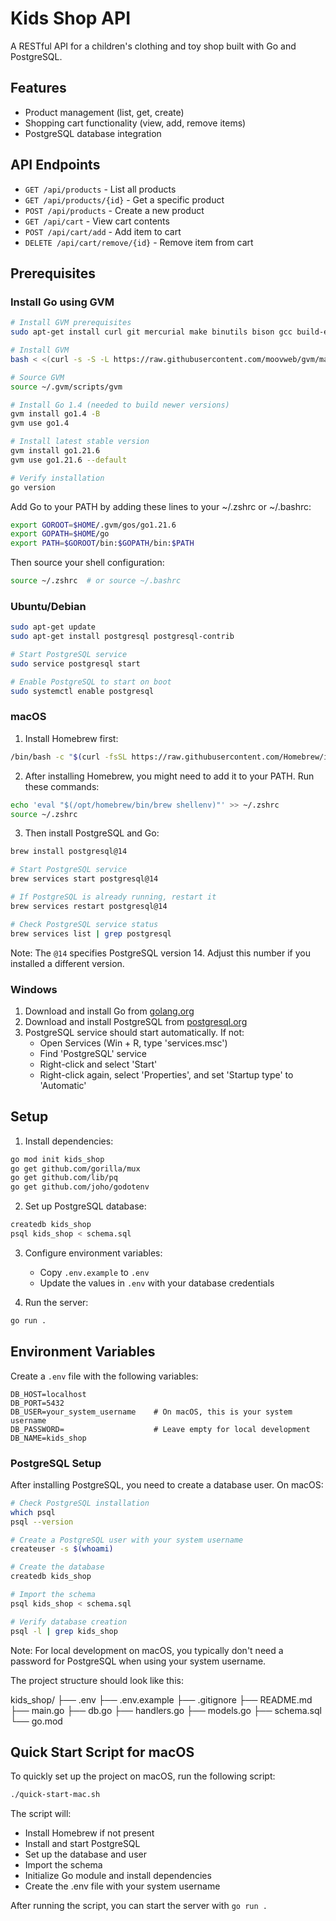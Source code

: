 # Kids Shop API

A RESTful API for a children's clothing and toy shop built with Go and PostgreSQL.

## Features

- Product management (list, get, create)
- Shopping cart functionality (view, add, remove items)
- PostgreSQL database integration

## API Endpoints

- `GET /api/products` - List all products
- `GET /api/products/{id}` - Get a specific product
- `POST /api/products` - Create a new product
- `GET /api/cart` - View cart contents
- `POST /api/cart/add` - Add item to cart
- `DELETE /api/cart/remove/{id}` - Remove item from cart

## Prerequisites

### Install Go using GVM
```bash
# Install GVM prerequisites
sudo apt-get install curl git mercurial make binutils bison gcc build-essential

# Install GVM
bash < <(curl -s -S -L https://raw.githubusercontent.com/moovweb/gvm/master/binscripts/gvm-installer)

# Source GVM
source ~/.gvm/scripts/gvm

# Install Go 1.4 (needed to build newer versions)
gvm install go1.4 -B
gvm use go1.4

# Install latest stable version
gvm install go1.21.6
gvm use go1.21.6 --default

# Verify installation
go version
```

Add Go to your PATH by adding these lines to your ~/.zshrc or ~/.bashrc:
```bash
export GOROOT=$HOME/.gvm/gos/go1.21.6
export GOPATH=$HOME/go
export PATH=$GOROOT/bin:$GOPATH/bin:$PATH
```

Then source your shell configuration:
```bash
source ~/.zshrc  # or source ~/.bashrc
```

### Ubuntu/Debian
```bash
sudo apt-get update
sudo apt-get install postgresql postgresql-contrib

# Start PostgreSQL service
sudo service postgresql start

# Enable PostgreSQL to start on boot
sudo systemctl enable postgresql
```

### macOS
1. Install Homebrew first:
```bash
/bin/bash -c "$(curl -fsSL https://raw.githubusercontent.com/Homebrew/install/HEAD/install.sh)"
```

2. After installing Homebrew, you might need to add it to your PATH. Run these commands:
```bash
echo 'eval "$(/opt/homebrew/bin/brew shellenv)"' >> ~/.zshrc
source ~/.zshrc
```

3. Then install PostgreSQL and Go:
```bash
brew install postgresql@14

# Start PostgreSQL service
brew services start postgresql@14

# If PostgreSQL is already running, restart it
brew services restart postgresql@14

# Check PostgreSQL service status
brew services list | grep postgresql
```

Note: The `@14` specifies PostgreSQL version 14. Adjust this number if you installed a different version.

### Windows
1. Download and install Go from [golang.org](https://golang.org/dl/)
2. Download and install PostgreSQL from [postgresql.org](https://www.postgresql.org/download/windows/)
3. PostgreSQL service should start automatically. If not:
   - Open Services (Win + R, type 'services.msc')
   - Find 'PostgreSQL' service
   - Right-click and select 'Start'
   - Right-click again, select 'Properties', and set 'Startup type' to 'Automatic'

## Setup

1. Install dependencies:
```bash
go mod init kids_shop
go get github.com/gorilla/mux
go get github.com/lib/pq
go get github.com/joho/godotenv
```

2. Set up PostgreSQL database:
```bash
createdb kids_shop
psql kids_shop < schema.sql
```

3. Configure environment variables:
   - Copy `.env.example` to `.env`
   - Update the values in `.env` with your database credentials

4. Run the server:
```bash
go run .
```

## Environment Variables

Create a `.env` file with the following variables:
```
DB_HOST=localhost
DB_PORT=5432
DB_USER=your_system_username    # On macOS, this is your system username
DB_PASSWORD=                    # Leave empty for local development
DB_NAME=kids_shop
```

### PostgreSQL Setup

After installing PostgreSQL, you need to create a database user. On macOS:

```bash
# Check PostgreSQL installation
which psql
psql --version

# Create a PostgreSQL user with your system username
createuser -s $(whoami)

# Create the database
createdb kids_shop

# Import the schema
psql kids_shop < schema.sql

# Verify database creation
psql -l | grep kids_shop
```

Note: For local development on macOS, you typically don't need a password for PostgreSQL when using your system username.

The project structure should look like this:

kids_shop/
├── .env
├── .env.example
├── .gitignore
├── README.md
├── main.go
├── db.go
├── handlers.go
├── models.go
├── schema.sql
└── go.mod


## Quick Start Script for macOS

To quickly set up the project on macOS, run the following script:

```bash
./quick-start-mac.sh
```

The script will:
- Install Homebrew if not present
- Install and start PostgreSQL
- Set up the database and user
- Import the schema
- Initialize Go module and install dependencies
- Create the .env file with your system username

After running the script, you can start the server with `go run .`

